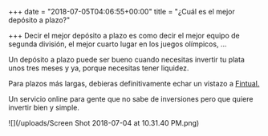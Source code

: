 +++
date = "2018-07-05T04:06:55+00:00"
title = "¿Cuál es el mejor depósito a plazo?"

+++
Decir el mejor depósito a plazo es como decir el mejor equipo de segunda división, el mejor cuarto lugar en los juegos olímpicos, ...

Un depósito a plazo puede ser bueno cuando necesitas invertir tu plata unos tres meses y ya, porque necesitas tener liquidez.

Para plazos más largas, debieras definitivamente echar un vistazo a [Fintual.](www.fintual.cl)

Un servicio online para gente que no sabe de inversiones pero que quiere invertir bien y simple.

![](/uploads/Screen Shot 2018-07-04 at 10.31.40 PM.png)